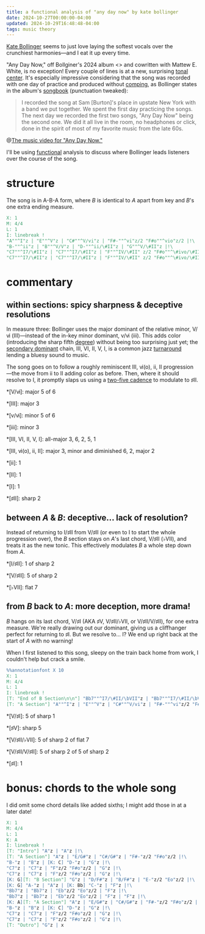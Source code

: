 ```yaml
---
title: a functional analysis of "any day now" by kate bollinger
date: 2024-10-27T00:00:00-04:00
updated: 2024-10-29T16:48:48-04:00
tags: music theory
---
```


[Kate Bollinger](https://katebollinger.com) seems to just love laying the softest vocals over the crunchiest harmonies—and I eat it up every time.

"Any Day Now," off Bollginer's 2024 album <<Songs From A Thousand Frames Of Mind>> and cowritten with Mattew E. White, is no exception! Every couple of lines is at a new, surprising [tonal center](https://en.wikipedia.org/wiki/Tonality). It's especially impressive considering that the song was recorded with one day of practice and produced without [comping](https://en.wikipedia.org/wiki/Post-production#comping), as Bollinger states in the album's [songbook](https://katebollinger.com/#songbook/15) (punctuation tweaked):

> I recorded the song at Sam [Burton]'s place in upstate New York with a band we put together. We spent the first day practicing the songs. The next day we recorded the first two songs, "Any Day Now" being the second one. We did it all live in the room, no headphones or click, done in the spirit of most of my favorite music from the late 60s.

@[The music video for "Any Day Now."](https://www.youtube.com/embed/CkaiHbI438M)

I'll be using [functional](https://en.wikipedia.org/wiki/Function_(music)) analysis to discuss where Bollinger leads listeners over the course of the song.

# structure

The song is in A-B-A form, where *B* is identical to *A* apart from key and *B*'s one extra ending measure.

```abc
X: 1
M: 4/4
L: 1
I: linebreak !
"A""^I"z | "E""^V"z | "C#""^V/vi"z | "F#-""^vi"z/2 "F#o""^vio"z/2 |!\
"B-""^ii"z | "B""^V/V"z | "D-""^ii/\#I​I"z | "G""^V/\#I​I"z |!\
"C7""^I7/\#I​I"z | "C7""^I7/\#I​I"z | "F""^I​V/\#I​I" z/2 "F#o""^\#ivo/\#I​I"z/2 | "G""^V/\#I​I"z |!\
"C7""^I7/\#I​I"z | "C7""^I7/\#I​I"z | "F""^I​V/\#I​I" z/2 "F#o""^\#ivo/\#I​I"z/2 | "G""^V/\#I​I (\bV​I​I)"z | x
```

# commentary

## within sections: spicy sharpness & deceptive resolutions

In measure three: Bollinger uses the major dominant of the relative minor, Ⅴ/ⅵ (Ⅲ)—instead of the in-key minor dominant, ⅴ/ⅵ (ⅲ). This adds color (introducing the sharp fifth [degree](https://en.wikipedia.org/wiki/Degree_(music))) without being too surprising just yet; the [secondary dominant](https://en.wikipedia.org/wiki/Secondary_chord#Secondary_dominant) chain, Ⅲ, Ⅵ, Ⅱ, Ⅴ, Ⅰ, is a common jazz [turnaround](https://en.wikipedia.org/wiki/Turnaround_(music)) lending a bluesy sound to music.

The song goes on to follow a roughly reminiscent Ⅲ, ⅵ(o), ⅱ, Ⅱ progression—the move from ⅱ to Ⅱ adding color as before. Then, where it should resolve to Ⅰ, it promptly slaps us using a [two-five cadence](https://en.wikipedia.org/wiki/Ii–V–I_progression) to modulate to ♯Ⅱ.

*[Ⅴ/ⅵ]: major 5 of 6

*[Ⅲ]: major 3

*[ⅴ/ⅵ]: minor 5 of 6

*[ⅲ]: minor 3

*[Ⅲ, Ⅵ, Ⅱ, Ⅴ, Ⅰ]: all-major 3, 6, 2, 5, 1

*[Ⅲ, ⅵ(o), ⅱ, Ⅱ]: major 3, minor and diminished 6, 2, major 2

*[ⅱ]: 1

*[Ⅱ]: 1

*[Ⅰ]: 1

*[♯Ⅱ]: sharp 2

## between *A* & *B*: deceptive... lack of resolution?

Instead of returning to Ⅰ/♯Ⅱ from Ⅴ/♯Ⅱ (or even to Ⅰ to start the whole progression over), the *B* section stays on *A*'s last chord, Ⅴ/♯Ⅱ (♭Ⅶ), and treats it as the new tonic. This effectively modulates *B* a whole step down from *A*.

*[Ⅰ/♯Ⅱ]: 1 of sharp 2

*[Ⅴ/♯Ⅱ]: 5 of sharp 2

*[♭Ⅶ]: flat 7

## from *B* back to *A*: more deception, more drama!

*B* hangs on its last chord, Ⅴ/♯Ⅰ (AKA ♯Ⅴ, Ⅴ/♯Ⅱ/♭Ⅶ, or Ⅴ/♯Ⅱ/Ⅴ/♯Ⅱ), for one extra measure. We're really drawing out our dominant, giving us a cliffhanger perfect for returning to ♯Ⅰ. But we resolve to... Ⅰ? We end up right back at the start of *A* with no warning!

When I first listened to this song, sleepy on the train back home from work, I couldn't help but crack a smile.

```abc
%%annotationfont X 10
X: 1
M: 4/4
L: 1
I: linebreak !
[T: "End of B Section\n\n"] "Bb7""^I7/\#I​I/\bV​I​I"z | "Bb7""^I7/\#I​I/\bV​I​I"z | "Eb""^I​V/\#I​I/\bV​I​I"z/2 "Eo""^\#ivo/\#I​I/\bV​I​I"z/2 | "F""^V/\#I​I/\bV​I​I (V/\#I)"z | "F""^V/\#I​I/\bV​I​I"z |!\
[T: "A Section"] "A""^I"z | "E""^V"z | "C#""^V/vi"z | "F#-""^vi"z/2 "F#o""^vio"z/2 | x
```

*[Ⅴ/♯Ⅰ]: 5 of sharp 1

*[♯Ⅴ]: sharp 5

*[Ⅴ/♯Ⅱ/♭Ⅶ]: 5 of sharp 2 of flat 7

*[Ⅴ/♯Ⅱ/Ⅴ/♯Ⅱ]: 5 of sharp 2 of 5 of sharp 2

*[♯Ⅰ]: 1

# bonus: chords to the whole song

I did omit some chord details like added sixths; I might add those in at a later date!

```abc
X: 1
M: 4/4
L: 1
K: A
I: linebreak !
[T: "Intro"] "A"z | "A"z |!\
[T: "A Section"] "A"z | "E/G#"z | "C#/G#"z | "F#-"z/2 "F#o"z/2 |!\
"B-"z | "B"z | [K: C] "D-"z | "G"z |!\
"C7"z | "C7"z | "F"z/2 "F#o"z/2 | "G"z |!\
"C7"z | "C7"z | "F"z/2 "F#o"z/2 | "G"z |!\
[K: G][T: "B Section"] "G"z | "D/F#"z | "B/F#"z | "E-"z/2 "Eo"z/2 |!\
[K: G] "A-"z | "A"z | [K: Bb] "C-"z | "F"z |!\
"Bb7"z | "Bb7"z | "Eb"z/2 "Eo"z/2 | "F"z |!\
"Bb7"z | "Bb7"z | "Eb"z/2 "Eo"z/2 | "F"z | "F"z |!\
[K: A][T: "A Section"] "A"z | "E/G#"z | "C#/G#"z | "F#-"z/2 "F#o"z/2 |!\
"B-"z | "B"z | [K: C] "D-"z | "G"z |!\
"C7"z | "C7"z | "F"z/2 "F#o"z/2 | "G"z |!\
"C7"z | "C7"z | "F"z/2 "F#o"z/2 | "G"z |!\
[T: "Outro"] "G"z | x
```